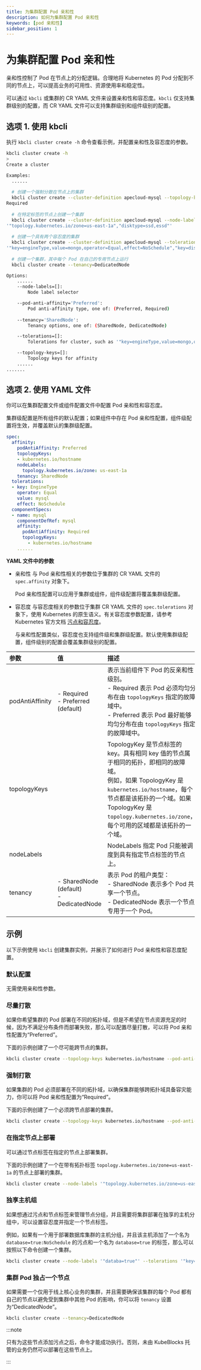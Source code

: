 ```yaml
---
title: 为集群配置 Pod 亲和性
description: 如何为集群配置 Pod 亲和性
keywords: [pod 亲和性]
sidebar_position: 1
---
```


# 为集群配置 Pod 亲和性

亲和性控制了 Pod 在节点上的分配逻辑。合理地将 Kubernetes 的 Pod 分配到不同的节点上，可以提高业务的可用性、资源使用率和稳定性。

可以通过 `kbcli` 或集群的 CR YAML 文件来设置亲和性和容忍度。`kbcli` 仅支持集群级别的配置，而 CR YAML 文件可以支持集群级别和组件级别的配置。

## 选项 1. 使用 kbcli

执行 `kbcli cluster create -h` 命令查看示例，并配置亲和性及容忍度的参数。

```bash
kbcli cluster create -h
>
Create a cluster

Examples:
  ......
  
  # 创建一个强制分散在节点上的集群
  kbcli cluster create --cluster-definition apecloud-mysql --topology-keys kubernetes.io/hostname --pod-anti-affinity
Required
  
  # 在特定标签的节点上创建一个集群
  kbcli cluster create --cluster-definition apecloud-mysql --node-labels
'"topology.kubernetes.io/zone=us-east-1a","disktype=ssd,essd"'
  
  # 创建一个具有两个容忍度的集群
  kbcli cluster create --cluster-definition apecloud-mysql --tolerations
'"key=engineType,value=mongo,operator=Equal,effect=NoSchedule","key=diskType,value=ssd,operator=Equal,effect=NoSchedule"'
  
  # 创建一个集群，其中每个 Pod 在自己的专用节点上运行
  kbcli cluster create --tenancy=DedicatedNode

Options:
    ......
    --node-labels=[]:
        Node label selector

    --pod-anti-affinity='Preferred':
        Pod anti-affinity type, one of: (Preferred, Required)
        
    --tenancy='SharedNode':
        Tenancy options, one of: (SharedNode, DedicatedNode)

    --tolerations=[]:
        Tolerations for cluster, such as '"key=engineType,value=mongo,operator=Equal,effect=NoSchedule"'

    --topology-keys=[]:
        Topology keys for affinity
    ......
.......
```

## 选项 2. 使用 YAML 文件

你可以在集群配置文件或组件配置文件中配置 Pod 亲和性和容忍度。

集群级配置是所有组件的默认配置；如果组件中存在 Pod 亲和性配置，组件级配置将生效，并覆盖默认的集群级配置。

```yaml
spec:
  affinity:
    podAntiAffinity: Preferred
    topologyKeys:
    - kubernetes.io/hostname
    nodeLabels:
      topology.kubernetes.io/zone: us-east-1a
    tenancy: SharedNode
  tolerations:
  - key: EngineType
    operator: Equal
    value: mysql
    effect: NoSchedule
  componentSpecs:
  - name: mysql
    componentDefRef: mysql
    affinity:
      podAntiAffinity: Required
      topologyKeys:
        - kubernetes.io/hostname
    ......
```

**YAML 文件中的参数**

* 亲和性
  与 Pod 亲和性相关的参数位于集群的 CR YAML 文件的 `spec.affinity` 对象下。
  
  Pod 亲和性配置可以应用于集群或组件，组件级配置将覆盖集群级配置。

* 容忍度
  与容忍度相关的参数位于集群 CR YAML 文件的 `spec.tolerations` 对象下，使用 Kubernetes 的原生语义。有关容忍度参数配置，请参考 Kubernetes 官方文档 [污点和容忍度](https://kubernetes.io/docs/concepts/scheduling-eviction/taint-and-toleration/)。

  与亲和性配置类似，容忍度也支持组件级和集群级配置。默认使用集群级配置，组件级别的配置会覆盖集群级别的配置。

| **参数**   | **值**                                    | **描述**  |
| :--             | :--                                          | :--              |
| podAntiAffinity | - Required <br/> - Preferred (default)      | 表示当前组件下 Pod 的反亲和性级别。<br/>- Required 表示 Pod 必须均匀分布在由 `topologyKeys` 指定的故障域中。<br/>- Preferred 表示 Pod 最好能够均匀分布在由 `topologyKeys` 指定的故障域中。 |
| topologyKeys    |                                              | TopologyKey 是节点标签的 key。具有相同 key 值的节点属于相同的拓扑，即相同的故障域。<br/>例如，如果 TopologyKey 是 `kubernetes.io/hostname`，每个节点都是该拓扑的一个域。如果 TopologyKey 是 `topology.kubernetes.io/zone`，每个可用的区域都是该拓扑的一个域。 |
| nodeLabels      |                                              | NodeLabels 指定 Pod 只能被调度到具有指定节点标签的节点上。|
| tenancy         | - SharedNode (default) <br/> - DedicatedNode | 表示 Pod 的租户类型：<br/>- SharedNode 表示多个 Pod 共享一个节点。<br/>- DedicatedNode 表示一个节点专用于一个 Pod。 |

## 示例

以下示例使用 `kbcli` 创建集群实例，并展示了如何进行 Pod 亲和性和容忍度配置。

### 默认配置

无需使用亲和性参数。

### 尽量打散

如果你希望集群的 Pod 部署在不同的拓扑域，但是不希望在节点资源充足的时候，因为不满足分布条件而部署失败，那么可以配置尽量打散，可以将 Pod 亲和性配置为“Preferred”。

下面的示例创建了一个尽可能跨节点的集群。

```bash
kbcli cluster create --topology-keys kubernetes.io/hostname --pod-anti-affinity Preferred
```

### 强制打散

如果集群的 Pod 必须部署在不同的拓扑域，以确保集群能够跨拓扑域具备容灾能力，你可以将 Pod 亲和性配置为“Required”。

下面的示例创建了一个必须跨节点部署的集群。

```bash
kbcli cluster create --topology-keys kubernetes.io/hostname --pod-anti-affinity Required
```

### 在指定节点上部署

可以通过节点标签在指定的节点上部署集群。

下面的示例创建了一个在带有拓扑标签 `topology.kubernetes.io/zone=us-east-1a` 的节点上部署的集群。

```bash
kbcli cluster create --node-labels '"topology.kubernetes.io/zone=us-east-1a"'
```

### 独享主机组

如果想通过污点和节点标签来管理节点分组，并且需要将集群部署在独享的主机分组中，可以设置容忍度并指定一个节点标签。

例如，如果有一个用于部署数据库集群的主机分组，并且该主机添加了一个名为 `database=true:NoSchedule` 的污点和一个名为 `database=true` 的标签，那么可以按照以下命令创建一个集群。

```bash
kbcli cluster create --node-labels '"databa=true"' --tolerations '"key=database,value=true,operator=Equal,effect=NoSchedule"
```

### 集群 Pod 独占一个节点

如果需要一个仅用于线上核心业务的集群，并且需要确保该集群的每个 Pod 都有自己的节点以避免受到集群中其他 Pod 的影响，你可以将 `tenancy` 设置为“DedicatedNode”。

```bash
kbcli cluster create --tenancy=DedicatedNode
```

:::note

只有为这些节点添加污点之后，命令才能成功执行。否则，未由 KubeBlocks 托管的业务仍然可以部署在这些节点上。

:::
